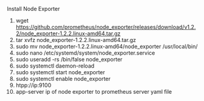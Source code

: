 Install Node Exporter <br>
1. wget https://github.com/prometheus/node_exporter/releases/download/v1.2.2/node_exporter-1.2.2.linux-amd64.tar.gz <br>
2. tar xvfz node_exporter-1.2.2.linux-amd64.tar.gz <br>
3. sudo mv node_exporter-1.2.2.linux-amd64/node_exporter /usr/local/bin/ <br>
4. sudo nano /etc/systemd/system/node_exporter.service <br>
5. sudo useradd -rs /bin/false node_exporter <br>
6. sudo systemctl daemon-reload <br>
7. sudo systemctl start node_exporter <br>
8. sudo systemctl enable node_exporter
9. htpp://ip:9100
10. app-server ip of node exporter to prometheus server yaml file
